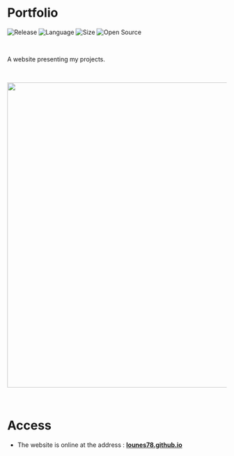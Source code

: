 # Portfolio

![Release](https://img.shields.io/badge/Release-2.0-blueviolet)
![Language](https://img.shields.io/badge/Language-JavaScript-ffcc14)
![Size](https://img.shields.io/badge/Size-135Mo-f12222)
![Open Source](https://badges.frapsoft.com/os/v2/open-source.svg?v=103)

<br/>

A website presenting my projects.

<br/>

<p align="center">
	<img src="./resources/misc/Thumbnail.png" width="700">
</p>

<br/>

# Access

* The website is online at the address :
 [**lounes78.github.io**](https://lounes78.github.io) 

<br/>